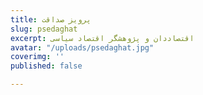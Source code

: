 ```yaml
---
title: پرویز صداقت
slug: psedaghat
excerpt: اقتصاددان و پژوهشگر اقتصاد سیاسی
avatar: "/uploads/psedaghat.jpg"
coverimg: ''
published: false

---
```

